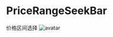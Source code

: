 # PriceRangeSeekBar
价格区间选择
![avatar](https://github.com/jcoderx/PriceRangeSeekBar/blob/master/Screenshot_20170507-183955.png)
